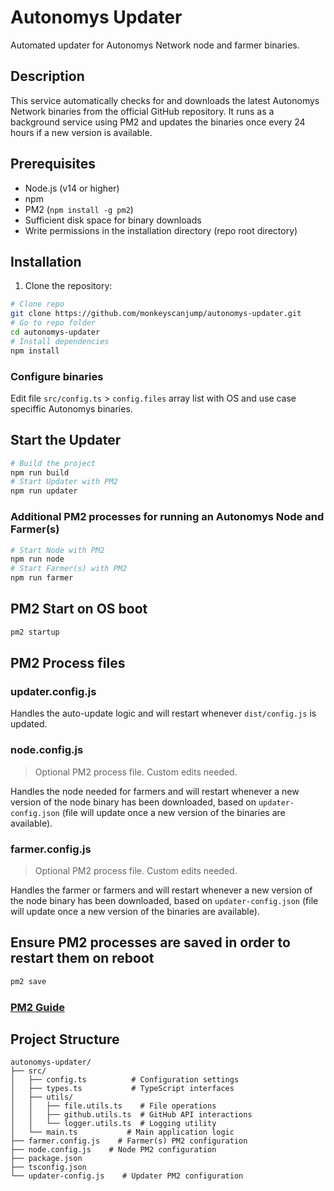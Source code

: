 # Autonomys Updater

Automated updater for Autonomys Network node and farmer binaries.

## Description

This service automatically checks for and downloads the latest Autonomys Network binaries from the official GitHub repository. It runs as a background service using PM2 and updates the binaries once every 24 hours if a new version is available.

## Prerequisites

- Node.js (v14 or higher)
- npm
- PM2 (`npm install -g pm2`)
- Sufficient disk space for binary downloads
- Write permissions in the installation directory (repo root directory)

## Installation

1. Clone the repository:

```bash
# Clone repo
git clone https://github.com/monkeyscanjump/autonomys-updater.git
# Go to repo folder
cd autonomys-updater
# Install dependencies
npm install
```

### Configure binaries

Edit file `src/config.ts` > `config.files` array list with OS and use case speciffic Autonomys binaries.

## Start the Updater

```bash
# Build the project
npm run build
# Start Updater with PM2
npm run updater
```

### Additional PM2 processes for running an Autonomys Node and Farmer(s)

```bash
# Start Node with PM2
npm run node
# Start Farmer(s) with PM2
npm run farmer
```

## PM2 Start on OS boot

```bash
pm2 startup
```

## PM2 Process files

### updater.config.js

Handles the auto-update logic and will restart whenever `dist/config.js` is updated.

### node.config.js

> Optional PM2 process file. Custom edits needed.

Handles the node needed for farmers and will restart whenever a new version of the node binary has been downloaded, based on `updater-config.json` (file will update once a new version of the binaries are available).

### farmer.config.js

> Optional PM2 process file. Custom edits needed.

Handles the farmer or farmers and will restart whenever a new version of the node binary has been downloaded, based on `updater-config.json` (file will update once a new version of the binaries are available).

## Ensure PM2 processes are saved in order to restart them on reboot

```bash
pm2 save
```

### [PM2 Guide](https://pm2.keymetrics.io/docs/usage/quick-start/)

## Project Structure

```plaintext
autonomys-updater/
├── src/
│   ├── config.ts          # Configuration settings
│   ├── types.ts           # TypeScript interfaces
│   ├── utils/
│   │   ├── file.utils.ts    # File operations
│   │   ├── github.utils.ts  # GitHub API interactions
│   │   └── logger.utils.ts  # Logging utility
│   └── main.ts           # Main application logic
├── farmer.config.js    # Farmer(s) PM2 configuration
├── node.config.js    # Node PM2 configuration
├── package.json
├── tsconfig.json
└── updater-config.js    # Updater PM2 configuration
```

